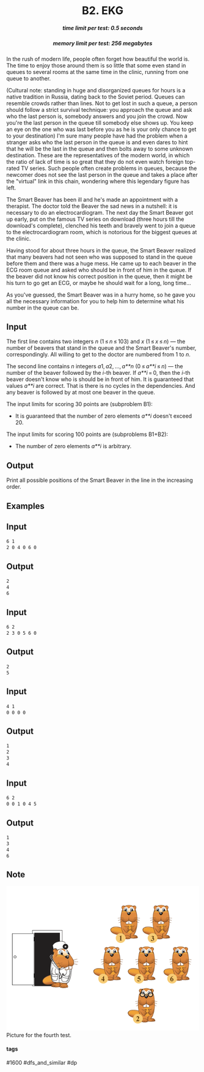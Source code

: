 <h1 style='text-align: center;'> B2. EKG</h1>

<h5 style='text-align: center;'>time limit per test: 0.5 seconds</h5>
<h5 style='text-align: center;'>memory limit per test: 256 megabytes</h5>

In the rush of modern life, people often forget how beautiful the world is. The time to enjoy those around them is so little that some even stand in queues to several rooms at the same time in the clinic, running from one queue to another.

(Cultural note: standing in huge and disorganized queues for hours is a native tradition in Russia, dating back to the Soviet period. Queues can resemble crowds rather than lines. Not to get lost in such a queue, a person should follow a strict survival technique: you approach the queue and ask who the last person is, somebody answers and you join the crowd. Now you're the last person in the queue till somebody else shows up. You keep an eye on the one who was last before you as he is your only chance to get to your destination) I'm sure many people have had the problem when a stranger asks who the last person in the queue is and even dares to hint that he will be the last in the queue and then bolts away to some unknown destination. These are the representatives of the modern world, in which the ratio of lack of time is so great that they do not even watch foreign top-rated TV series. Such people often create problems in queues, because the newcomer does not see the last person in the queue and takes a place after the "virtual" link in this chain, wondering where this legendary figure has left.

The Smart Beaver has been ill and he's made an appointment with a therapist. The doctor told the Beaver the sad news in a nutshell: it is necessary to do an electrocardiogram. The next day the Smart Beaver got up early, put on the famous TV series on download (three hours till the download's complete), clenched his teeth and bravely went to join a queue to the electrocardiogram room, which is notorious for the biggest queues at the clinic.

Having stood for about three hours in the queue, the Smart Beaver realized that many beavers had not seen who was supposed to stand in the queue before them and there was a huge mess. He came up to each beaver in the ECG room queue and asked who should be in front of him in the queue. If the beaver did not know his correct position in the queue, then it might be his turn to go get an ECG, or maybe he should wait for a long, long time...

As you've guessed, the Smart Beaver was in a hurry home, so he gave you all the necessary information for you to help him to determine what his number in the queue can be.

## Input

The first line contains two integers *n* (1 ≤ *n* ≤ 103) and *x* (1 ≤ *x* ≤ *n*) — the number of beavers that stand in the queue and the Smart Beaver's number, correspondingly. All willing to get to the doctor are numbered from 1 to *n*.

The second line contains *n* integers *a*1, *a*2, ..., *a**n* (0 ≤ *a**i* ≤ *n*) — the number of the beaver followed by the *i*-th beaver. If *a**i* = 0, then the *i*-th beaver doesn't know who is should be in front of him. It is guaranteed that values *a**i* are correct. That is there is no cycles in the dependencies. And any beaver is followed by at most one beaver in the queue.

The input limits for scoring 30 points are (subproblem B1): 

* It is guaranteed that the number of zero elements *a**i* doesn't exceed 20.

The input limits for scoring 100 points are (subproblems B1+B2): 

* The number of zero elements *a**i* is arbitrary.
## Output

Print all possible positions of the Smart Beaver in the line in the increasing order.

## Examples

## Input


```
6 1  
2 0 4 0 6 0  

```
## Output


```
2  
4  
6  

```
## Input


```
6 2  
2 3 0 5 6 0  

```
## Output


```
2  
5  

```
## Input


```
4 1  
0 0 0 0  

```
## Output


```
1  
2  
3  
4  

```
## Input


```
6 2  
0 0 1 0 4 5  

```
## Output


```
1  
3  
4  
6  

```
## Note

 ![](images/d5079ad4ed6b3a59da61cd29cb97f91df20a7695.png)  Picture for the fourth test.  

#### tags 

#1600 #dfs_and_similar #dp 